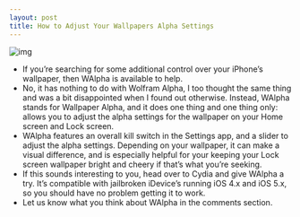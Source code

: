 ```yaml
---
layout: post
title: How to Adjust Your Wallpapers Alpha Settings
---
```

![img](http://media.idownloadblog.com/wp-content/uploads/2011/12/WallpaperAlpha.jpg)
* If you’re searching for some additional control over your iPhone’s wallpaper, then WAlpha is available to help.
* No, it has nothing to do with Wolfram Alpha, I too thought the same thing and was a bit disappointed when I found out otherwise. Instead, WAlpha stands for Wallpaper Alpha, and it does one thing and one thing only: allows you to adjust the alpha settings for the wallpaper on your Home screen and Lock screen.
* WAlpha features an overall kill switch in the Settings app, and a slider to adjust the alpha settings. Depending on your wallpaper, it can make a visual difference, and is especially helpful for your keeping your Lock screen wallpaper bright and cheery if that’s what you’re seeking.
* If this sounds interesting to you, head over to Cydia and give WAlpha a try. It’s compatible with jailbroken iDevice’s running iOS 4.x and iOS 5.x, so you should have no problem getting it to work.
* Let us know what you think about WAlpha in the comments section.

